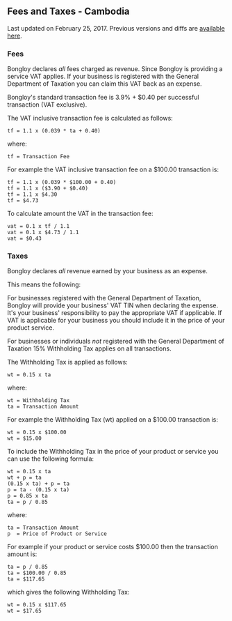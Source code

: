 ## Fees and Taxes - Cambodia

Last updated on February 25, 2017. Previous versions and diffs are [available here](http://github.com/bongloy/bongloy-terms).

### Fees

Bongloy declares *all* fees charged as revenue. Since Bongloy is providing a service VAT applies. If your business is registered with the General Department of Taxation you can claim this VAT back as an expense.

Bongloy's standard transaction fee is 3.9% + $0.40 per successful transaction (VAT exclusive).

The VAT inclusive transaction fee is calculated as follows:

    tf = 1.1 x (0.039 * ta + 0.40)

where:

    tf = Transaction Fee

For example the VAT inclusive transaction fee on a $100.00 transaction is:

    tf = 1.1 x (0.039 * $100.00 + 0.40)
    tf = 1.1 x ($3.90 + $0.40)
    tf = 1.1 x $4.30
    tf = $4.73

To calculate amount the VAT in the transaction fee:

    vat = 0.1 x tf / 1.1
    vat = 0.1 x $4.73 / 1.1
    vat = $0.43

### Taxes

Bongloy declares *all* revenue earned by your business as an expense.

This means the following:

For businesses registered with the General Department of Taxation, Bongloy will provide your business' VAT TIN when declaring the expense. It's your business' responsibility to pay the appropriate VAT if applicable. If VAT is applicable for your business you should include it in the price of your product service.

For businesses or individuals *not* registered with the General Department of Taxation 15% Withholding Tax applies on all transactions.

The Withholding Tax is applied as follows:

    wt = 0.15 x ta

where:

    wt = Withholding Tax
    ta = Transaction Amount

For example the Withholding Tax (wt) applied on a $100.00 transaction is:

    wt = 0.15 x $100.00
    wt = $15.00

To include the Withholding Tax in the price of your product or service you can use the following formula:

    wt = 0.15 x ta
    wt + p = ta
    (0.15 x ta) + p = ta
    p = ta - (0.15 x ta)
    p = 0.85 x ta
    ta = p / 0.85

where:

    ta = Transaction Amount
    p  = Price of Product or Service

For example if your product or service costs $100.00 then the transaction amount is:

    ta = p / 0.85
    ta = $100.00 / 0.85
    ta = $117.65

which gives the following Withholding Tax:

    wt = 0.15 x $117.65
    wt = $17.65
